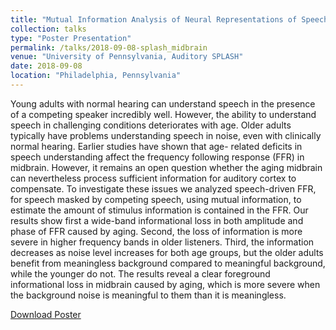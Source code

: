 ```yaml
---
title: "Mutual Information Analysis of Neural Representations of Speech in Noise in the Aging Midbrain"
collection: talks
type: "Poster Presentation"
permalink: /talks/2018-09-08-splash_midbrain
venue: "University of Pennsylvania, Auditory SPLASH"
date: 2018-09-08
location: "Philadelphia, Pennsylvania"
---
```


Young adults with normal hearing can understand speech in the presence of a competing speaker incredibly well. However, the ability to understand speech in challenging conditions deteriorates with age. Older adults typically have problems understanding speech in noise, even with clinically normal hearing. Earlier studies have shown that age- related deficits in speech understanding affect the frequency following response (FFR) in midbrain. However, it remains an open question whether the aging midbrain can nevertheless process sufficient information for auditory cortex to compensate. To investigate these issues we analyzed speech-driven FFR, for speech masked by competing speech, using mutual information, to estimate the amount of stimulus information is contained in the FFR. Our results show first a wide-band informational loss in both amplitude and phase of FFR caused by aging. Second, the loss of information is more severe in higher frequency bands in older listeners. Third, the information decreases as noise level increases for both age groups, but the older adults benefit from meaningless background compared to meaningful background, while the younger do not. The results reveal a clear foreground informational loss in midbrain caused by aging, which is more severe when the background noise is meaningful to them than it is meaningless.

[Download Poster](http://cansl.isr.umd.edu/simonlab/pubs/SPLASH2018-MI-Midbrain.pdf)